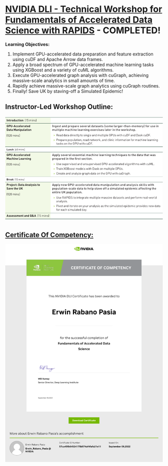 # [NVIDIA DLI - Technical Workshop for Fundamentals of Accelerated Data Science with RAPIDS](https://www.nvidia.com/en-us/training/instructor-led-workshops/fundamentals-of-accelerated-data-science/) - COMPLETED!

**Learning Objectives:**

1. Implement GPU-accelerated data preparation and feature extraction using cuDF and Apache Arrow data frames.
2. Apply a broad spectrum of GPU-accelerated machine learning tasks using XGBoost and a variety of cuML algorithms.
3. Execute GPU-accelerated graph analysis with cuGraph, achieving massive-scale analytics in small amounts of time.
4. Rapidly achieve massive-scale graph analytics using cuGraph routines.
5. Finally! Save UK by staving-off a Simulated Epidemic!

## Instructor-Led Workshop Outline:

<p style="text-align:center">
    <a href="https://learn.next.courses.nvidia.com/certificates/57ca45fb64524175b574af4fafa21e11](https://learn.nvidia.com/en-us/training/instructor-led-workshops)" target="_blank">
    <img src="images/Workshop_Outline_FADS_RAPIDS.png" alt="NVIDIA-DLI---Fundamentals-of-Accelerated-Data-Science-with-RAPIDS"  />
    </a>
</p>

## [Certificate Of Competency:](https://learn.nvidia.com/certificates?id=57ca45fb64524175b574af4fafa21e11)

<p style="text-align:center">
    <a href="https://courses.nvidia.com/certificates/ef77185931c546b481ba51840fdd8cfa/" target="_blank">
    <img src="images/CC_FADS_RAPIDS.png" alt="NVIDIA-DLI---Fundamentals-of-Deep-Learning"  />
    </a>
</p>
